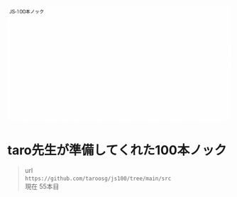 <img src="home.png">

# taro先生が準備してくれた100本ノック
> url   
> `https://github.com/taroosg/js100/tree/main/src`  
> 現在  55本目